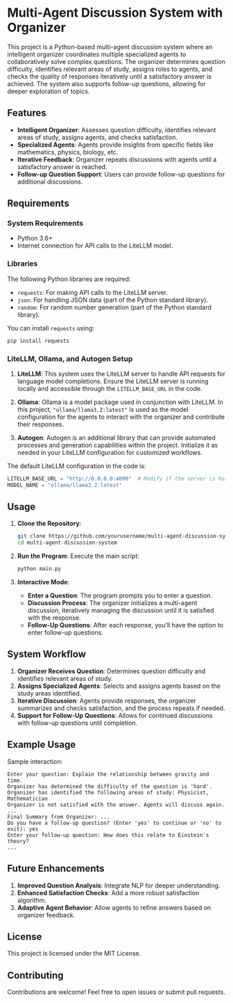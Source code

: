 
# Multi-Agent Discussion System with Organizer

This project is a Python-based multi-agent discussion system where an intelligent organizer coordinates multiple specialized agents to collaboratively solve complex questions. The organizer determines question difficulty, identifies relevant areas of study, assigns roles to agents, and checks the quality of responses iteratively until a satisfactory answer is achieved. The system also supports follow-up questions, allowing for deeper exploration of topics.

## Features
- **Intelligent Organizer**: Assesses question difficulty, identifies relevant areas of study, assigns agents, and checks satisfaction.
- **Specialized Agents**: Agents provide insights from specific fields like mathematics, physics, biology, etc.
- **Iterative Feedback**: Organizer repeats discussions with agents until a satisfactory answer is reached.
- **Follow-up Question Support**: Users can provide follow-up questions for additional discussions.

## Requirements

### System Requirements
- Python 3.6+
- Internet connection for API calls to the LiteLLM model.

### Libraries
The following Python libraries are required:
- `requests`: For making API calls to the LiteLLM server.
- `json`: For handling JSON data (part of the Python standard library).
- `random`: For random number generation (part of the Python standard library).

You can install `requests` using:
```bash
pip install requests
```

### LiteLLM, Ollama, and Autogen Setup
1. **LiteLLM**: This system uses the LiteLLM server to handle API requests for language model completions. Ensure the LiteLLM server is running locally and accessible through the `LITELLM_BASE_URL` in the code. 

2. **Ollama**: Ollama is a model package used in conjunction with LiteLLM. In this project, `"ollama/llama3.2:latest"` is used as the model configuration for the agents to interact with the organizer and contribute their responses.

3. **Autogen**: Autogen is an additional library that can provide automated processes and generation capabilities within the project. Initialize it as needed in your LiteLLM configuration for customized workflows.

The default LiteLLM configuration in the code is:
```python
LITELLM_BASE_URL = "http://0.0.0.0:4000"  # Modify if the server is hosted elsewhere
MODEL_NAME = "ollama/llama3.2:latest"
```

## Usage

1. **Clone the Repository**:
   ```bash
   git clone https://github.com/yourusername/multi-agent-discussion-system.git
   cd multi-agent-discussion-system
   ```

2. **Run the Program**:
   Execute the main script:
   ```bash
   python main.py
   ```

3. **Interactive Mode**:
   - **Enter a Question**: The program prompts you to enter a question.
   - **Discussion Process**: The organizer initializes a multi-agent discussion, iteratively managing the discussion until it is satisfied with the response.
   - **Follow-Up Questions**: After each response, you’ll have the option to enter follow-up questions.

## System Workflow
1. **Organizer Receives Question**: Determines question difficulty and identifies relevant areas of study.
2. **Assigns Specialized Agents**: Selects and assigns agents based on the study areas identified.
3. **Iterative Discussion**: Agents provide responses, the organizer summarizes and checks satisfaction, and the process repeats if needed.
4. **Support for Follow-Up Questions**: Allows for continued discussions with follow-up questions until completion.

## Example Usage
Sample interaction:
```plaintext
Enter your question: Explain the relationship between gravity and time.
Organizer has determined the difficulty of the question is 'hard'.
Organizer has identified the following areas of study: Physicist, Mathematician
Organizer is not satisfied with the answer. Agents will discuss again.
...
Final Summary from Organizer: ...
Do you have a follow-up question? (Enter 'yes' to continue or 'no' to exit): yes
Enter your follow-up question: How does this relate to Einstein's theory?
...
```

## Future Enhancements
1. **Improved Question Analysis**: Integrate NLP for deeper understanding.
2. **Enhanced Satisfaction Checks**: Add a more robust satisfaction algorithm.
3. **Adaptive Agent Behavior**: Allow agents to refine answers based on organizer feedback.

## License
This project is licensed under the MIT License.

## Contributing
Contributions are welcome! Feel free to open issues or submit pull requests.
